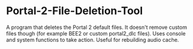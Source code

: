# Portal-2-File-Deletion-Tool
A program that deletes the Portal 2 default files. It doesn't remove custom files though (for example BEE2 or custom portal2_dlc files). Uses console and system functions to take action. Useful for rebuilding audio cache.
